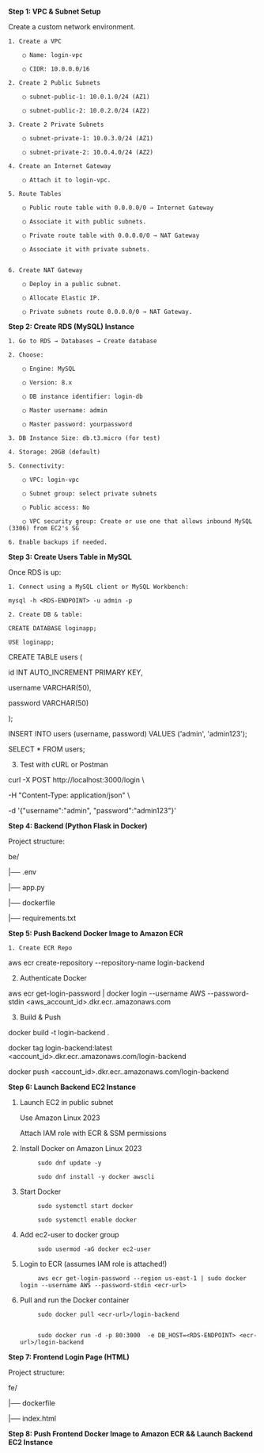 **Step 1: VPC & Subnet Setup**

Create a custom network environment.

	1. Create a VPC

		○ Name: login-vpc

		○ CIDR: 10.0.0.0/16

	2. Create 2 Public Subnets

		○ subnet-public-1: 10.0.1.0/24 (AZ1)

		○ subnet-public-2: 10.0.2.0/24 (AZ2)

	3. Create 2 Private Subnets

		○ subnet-private-1: 10.0.3.0/24 (AZ1)

		○ subnet-private-2: 10.0.4.0/24 (AZ2)

	4. Create an Internet Gateway

		○ Attach it to login-vpc.

	5. Route Tables

		○ Public route table with 0.0.0.0/0 → Internet Gateway

		○ Associate it with public subnets.
  
  		○ Private route table with 0.0.0.0/0 → NAT Gateway

		○ Associate it with private subnets.
  		

	6. Create NAT Gateway

		○ Deploy in a public subnet.

		○ Allocate Elastic IP.

		○ Private subnets route 0.0.0.0/0 → NAT Gateway.

  


**Step 2: Create RDS (MySQL) Instance**

	1. Go to RDS → Databases → Create database

	2. Choose:

		○ Engine: MySQL

		○ Version: 8.x

		○ DB instance identifier: login-db

		○ Master username: admin

		○ Master password: yourpassword

	3. DB Instance Size: db.t3.micro (for test)

	4. Storage: 20GB (default)

	5. Connectivity:

		○ VPC: login-vpc

		○ Subnet group: select private subnets
		
		○ Public access: No

		○ VPC security group: Create or use one that allows inbound MySQL (3306) from EC2's SG

	6. Enable backups if needed.




**Step 3: Create Users Table in MySQL**

Once RDS is up:

	1. Connect using a MySQL client or MySQL Workbench:

    mysql -h <RDS-ENDPOINT> -u admin -p

	2. Create DB & table:

    CREATE DATABASE loginapp;

    USE loginapp;


  CREATE TABLE users (

  id INT AUTO_INCREMENT PRIMARY KEY,

  username VARCHAR(50),

  password VARCHAR(50)

);

INSERT INTO users (username, password) VALUES ('admin', 'admin123');

SELECT * FROM users;


 3. Test with cURL or Postman

  curl -X POST http://localhost:3000/login \

  -H "Content-Type: application/json" \

  -d '{"username":"admin", "password":"admin123"}'



**Step 4: Backend (Python Flask in Docker)**

Project structure:


be/

|── .env

|── app.py

|── dockerfile

|── requirements.txt



**Step 5: Push Backend Docker Image to Amazon ECR**

	1. Create ECR Repo

aws ecr create-repository --repository-name login-backend

	
  2. Authenticate Docker

aws ecr get-login-password | docker login --username AWS --password-stdin <aws_account_id>.dkr.ecr.<region>.amazonaws.com
		

  3. Build & Push

docker build -t login-backend .

docker tag login-backend:latest <account_id>.dkr.ecr.<region>.amazonaws.com/login-backend

docker push <account_id>.dkr.ecr.<region>.amazonaws.com/login-backend



**Step 6: Launch Backend EC2 Instance**

1. Launch EC2 in public subnet

      Use Amazon Linux 2023

      Attach IAM role with ECR & SSM permissions


3. Install Docker on Amazon Linux 2023 

			sudo dnf update -y 

			sudo dnf install -y docker awscli 

				
4. Start Docker 

			sudo systemctl start docker 

			sudo systemctl enable docker 

				
5. Add ec2-user to docker group 

			sudo usermod -aG docker ec2-user 

				
6. Login to ECR (assumes IAM role is attached!) 

			aws ecr get-login-password --region us-east-1 | sudo docker login --username AWS --password-stdin <ecr-url>

				
7. Pull and run the Docker container 

			sudo docker pull <ecr-url>/login-backend


			sudo docker run -d -p 80:3000  -e DB_HOST=<RDS-ENDPOINT> <ecr-url>/login-backend


				
**Step 7: Frontend Login Page (HTML)**

Project structure:


fe/

|── dockerfile

|── index.html


**Step 8: Push Frontend Docker Image to Amazon ECR && Launch Backend EC2 Instance**


